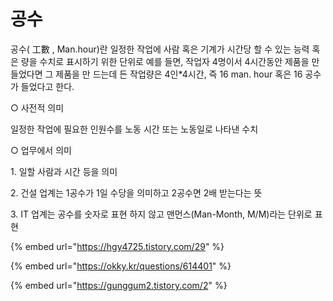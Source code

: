 # 공수

공수( 工數 , Man.hour)란 일정한 작업에 사람 혹은 기계가 시간당 할 수 있는 능력 혹은 량을 수치로 표시하기 위한 단위로 예를 들면, 작업자 4명이서 4시간동안 제품을 만들었다면 그 제품을 만 드는데 든 작업량은 4인\*4시간, 즉 16 man. hour 혹은 16 공수가 들었다고 한다.

○ 사전적 의미

일정한 작업에 필요한 인원수를 노동 시간 또는 노동일로 나타낸 수치

○ 업무에서 의미

1\. 일할 사람과 시간 등을 의미

2\. 건설 업계는 1공수가 1일 수당을 의미하고 2공수면 2배 받는다는 뜻

3\. IT 업계는 공수를 숫자로 표현 하지 않고 맨먼스(Man-Month, M/M)라는 단위로 표현

{% embed url="https://hgy4725.tistory.com/29" %}

{% embed url="https://okky.kr/questions/614401" %}

{% embed url="https://gunggum2.tistory.com/2" %}
